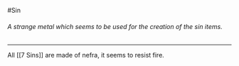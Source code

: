 #Sin 
###### A strange metal which seems to be used for the creation of the sin items.
---

All [[7 Sins]] are made of nefra, it seems to resist fire. 